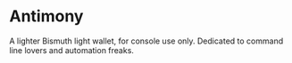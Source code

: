 # Antimony
A lighter Bismuth light wallet, for console use only. Dedicated to command line lovers and automation freaks.
